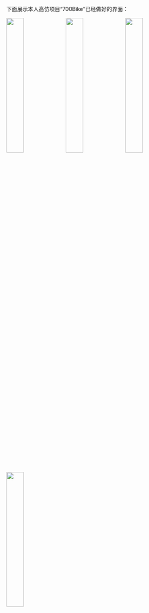 下面展示本人高仿项目“700Bike”已经做好的界面：

<p><img src="http://images2015.cnblogs.com/blog/784420/201608/784420-20160807043209137-1520475585.png" alt="" width="30%" />&nbsp;<img src="http://images2015.cnblogs.com/blog/784420/201608/784420-20160802202003434-899784210.png" alt="" width="30%"  />&nbsp;<img src="http://images2015.cnblogs.com/blog/784420/201608/784420-20160807043457184-1351888110.jpg" alt="" width="30%"  /></p>

<p><img src="http://images2015.cnblogs.com/blog/784420/201608/784420-20160807043507825-1461277028.jpg" alt="" width="30%" /></p>
